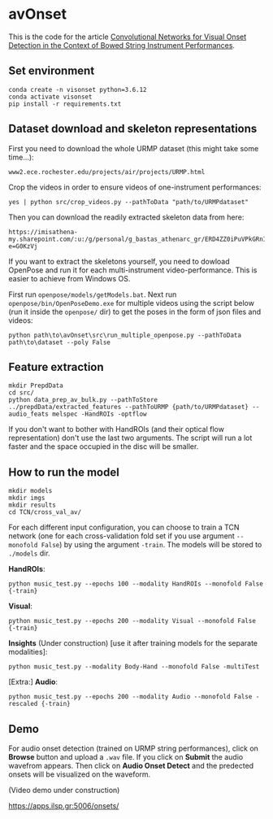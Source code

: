# avOnset

This is the code for the article [Convolutional Networks for Visual Onset Detection in the Context of Bowed String Instrument Performances](https://zenodo.org/record/5043899).

## Set environment

```
conda create -n visonset python=3.6.12
conda activate visonset
pip install -r requirements.txt
```
## Dataset download and skeleton representations

First you need to download the whole URMP dataset (this might take some time...):

```
www2.ece.rochester.edu/projects/air/projects/URMP.html
```

Crop the videos in order to ensure videos of one-instrument performances:
```
yes | python src/crop_videos.py --pathToData "path/to/URMPdataset"
```

Then you can download the readily extracted skeleton data from here:
```
https://imisathena-my.sharepoint.com/:u:/g/personal/g_bastas_athenarc_gr/ERD4ZZ0iPuVPkGRnIWC1qd4BPYoxCj3NSg2qJBPTUiyFBw?e=G0KzVj
```

If you want to extract the skeletons yourself, you need to dowload OpenPose and run it for each multi-instrument video-performance. This is easier to achieve from Windows OS. 
<!-- First, we download openpose from this link https://github.com/CMU-Perceptual-Computing-Lab/openpose/releases and we  -->
First run ```openpose/models/getModels.bat```. Next run ```openpose/bin/OpenPoseDemo.exe``` for multiple videos using the script below (run it inside the ```openpose/``` dir) to get the poses in the form of json files and videos:

```
python path\to\avOnset\src\run_multiple_openpose.py --pathToData path\to\dataset --poly False
```


## Feature extraction

```
mkdir PrepdData
cd src/
python data_prep_av_bulk.py --pathToStore ../prepdData/extracted_features --pathToURMP {path/to/URMPdataset} --audio_feats melspec -HandROIs -optflow
```
If you don't want to bother with HandROIs (and their optical flow representation) don't use the last two arguments. The script will run a lot faster and the space occupied in the disc will be smaller.

## How to run the model


```
mkdir models
mkdir imgs
mkdir results
cd TCN/cross_val_av/
```


For each different input configuration, you can choose to train a TCN network (one for each cross-validation fold set if you use argument ```--monofold False```) by using the argument ```-train```. The models will be stored to ```./models``` dir.



**HandROIs**:
```
python music_test.py --epochs 100 --modality HandROIs --monofold False {-train}
```
**Visual**:
```
python music_test.py --epochs 200 --modality Visual --monofold False {-train}
```
**Insights** (Under construction) [use it after training models for the separate modalities]:
```
python music_test.py --modality Body-Hand --monofold False -multiTest
```
[Extra:] **Audio**:
```
python music_test.py --epochs 200 --modality Audio --monofold False -rescaled {-train}
```


## Demo

For audio onset detection (trained on URMP string performances), click on **Browse** button and upload a ```.wav``` file. If you click on **Submit** the audio wavefrom appears.
Then click on **Audio Onset Detect** and the predected onsets will be visualized on the waveform.

(Video demo under construction)
<!-- Upload a one-instrument recorded video performance (.mkv or .mp4). A waveform and a video should appear.
Then upload a compressed (.tar.gz) dir containing a dir named "video" that includes all the extracted skeletons from OpenPose in .json form.
Click "Audio/Video Onset Dection" to visualize predicted onsets from the audio/video-based pre-trained model. -->

https://apps.ilsp.gr:5006/onsets/